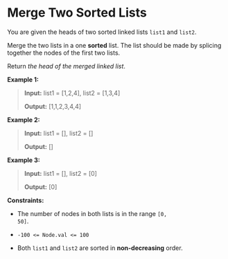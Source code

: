 # Merge Two Sorted Lists

You are given the heads of two sorted linked lists <code>list1</code> and <code>list2</code>.

Merge the two lists in a one **sorted** list. The list should be made by splicing together the nodes of the first two lists.

Return *the head of the merged linked list*.


**Example 1:**
>
> **Input:** list1 = [1,2,4], list2 = [1,3,4]
>
> **Output:** [1,1,2,3,4,4]

**Example 2:**
>
> **Input:** list1 = [], list2 = []
>
> **Output:** []

**Example 3:**
>
> **Input:** list1 = [], list2 = [0]
>
> **Output:** [0]


**Constraints:**

- The number of nodes in both lists is in the range <code>[0, 50]</code>.

- <code>-100 &lt;= Node.val &lt;= 100</code>

- Both <code>list1</code> and <code>list2</code> are sorted in **non-decreasing** order.
